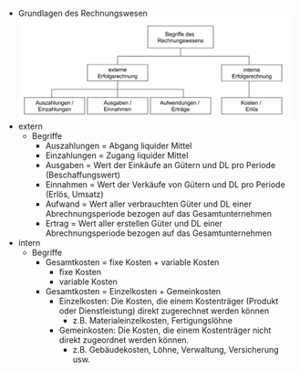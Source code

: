 - Grundlagen des Rechnungswesen <img src="https://github.com/ICH-BIN-HXM/images_BWL/blob/main/Snipaste_2024-01-08_15-15-39.png?raw=" width="600" /> 
- extern 
	- Begriffe 
		- Auszahlungen = Abgang liquider Mittel 
		- Einzahlungen = Zugang liquider Mittel 
		- Ausgaben = Wert der Einkäufe an Gütern und DL pro Periode (Beschaffungswert) 
		- Einnahmen = Wert der Verkäufe von Gütern und DL pro Periode (Erlös, Umsatz) 
		- Aufwand = Wert aller verbrauchten Güter und DL einer Abrechnungsperiode bezogen auf das Gesamtunternehmen 
		- Ertrag = Wert aller erstellen Güter und DL einer Abrechnungsperiode bezogen auf das Gesamtunternehmen 
- intern 
	- Begriffe 
		- Gesamtkosten = fixe Kosten + variable Kosten 
			- fixe Kosten 
			- variable Kosten 
		- Gesamtkosten = Einzelkosten + Gemeinkosten 
			- Einzelkosten: Die Kosten, die einem Kostenträger (Produkt oder Dienstleistung) direkt zugerechnet werden können 
				- z.B. Materialeinzelkosten, Fertigungslöhne 
			- Gemeinkosten: Die Kosten, die einem Kostenträger nicht direkt zugeordnet werden können. 
				- z.B. Gebäudekosten, Löhne, Verwaltung, Versicherung usw. 
